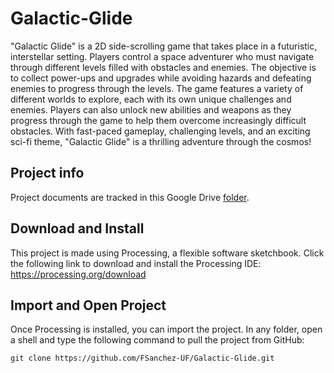 # Galactic-Glide
"Galactic Glide" is a 2D side-scrolling game that takes place in a futuristic, interstellar setting. Players control a space adventurer who must navigate through different levels filled with obstacles and enemies. The objective is to collect power-ups and upgrades while avoiding hazards and defeating enemies to progress through the levels. The game features a variety of different worlds to explore, each with its own unique challenges and enemies. Players can also unlock new abilities and weapons as they progress through the game to help them overcome increasingly difficult obstacles. With fast-paced gameplay, challenging levels, and an exciting sci-fi theme, "Galactic Glide" is a thrilling adventure through the cosmos!

## Project info
Project documents are tracked in this Google Drive [folder](https://drive.google.com/drive/folders/1lz_TMV_vtVmrfE9SrTMk8zYAwCWbsiT2).

## Download and Install
This project is made using Processing, a flexible software sketchbook. Click the following link to download and install the Processing IDE:
https://processing.org/download

## Import and Open Project
Once Processing is installed, you can import the project. In any folder, open
a shell and type the following command to pull the project from GitHub:
```
git clone https://github.com/FSanchez-UF/Galactic-Glide.git
```
